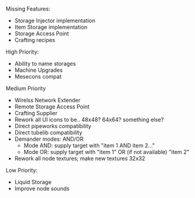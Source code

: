Missing Features:
- Storage Injector implementation
- Item Storage implementation
- Storage Access Point
- Crafting recipes

High Priority:
- Ability to name storages
- Machine Upgrades
- Mesecons compat

Medium Priority
- Wirelss Network Extender
- Remote Storage Access Point
- Crafting Supplier
- Rework all UI icons to be.. 48x48? 64x64? something else?
- Direct pipeworks compatibility
- Direct tubelib compatibility
- Demander modes: AND/OR 
  - Mode AND: supply target with "item 1 AND item 2..."
  - Mode OR: supply target with "item 1" OR (if not available) "item 2"
- Rework all node textures; make new textures 32x32

Low Priority:
- Liquid Storage
- Improve node sounds
